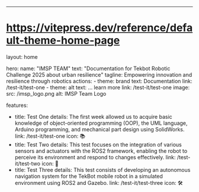 ---
# https://vitepress.dev/reference/default-theme-home-page
layout: home

hero:
  name: "IMSP TEAM"
  text: "Documentation for Tekbot Robotic Challenge 2025 about urban resilience"
  tagline: Empowering innovation and resilience through robotics
  actions:
    - theme: brand
      text: Documentation
      link: /test-it/test-one
    - theme: alt
      text: ... learn more
      link: /test-it/test-one
  image:
      src: /imsp_logo.png
      alt: IMSP Team Logo

features:
  - title: Test One
    details: The first week allowed us to acquire basic knowledge of object-oriented programming (OOP), the UML language, Arduino programming, and mechanical part design using SolidWorks.
    link: /test-it/test-one
    icon: 📚
  - title: Test Two
    details: This test focuses on the integration of various sensors and actuators with the ROS2 framework, enabling the robot to perceive its environment and respond to changes effectively.
    link: /test-it/test-two
    icon: 🔧
  - title: Test Three
    details: This test consists of developing an autonomous navigation system for the TekBot mobile robot in a simulated environment using ROS2 and Gazebo.
    link: /test-it/test-three
    icon: 🛠️